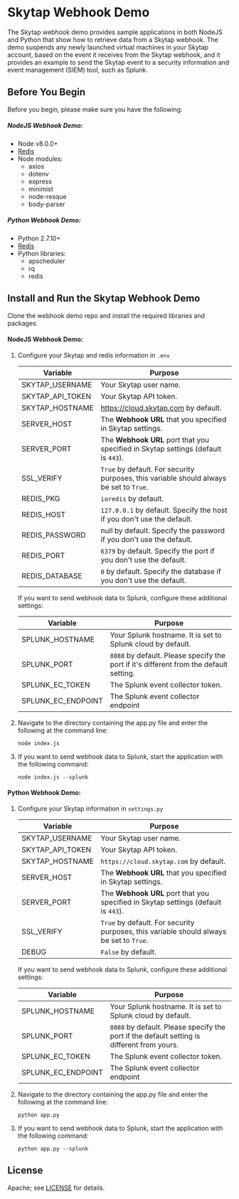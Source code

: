 # Skytap Webhook Demo 
The Skytap webhook demo provides sample applications in both NodeJS and Python that show how to retrieve data from a Skytap webhook. The demo suspends any newly launched virtual machines in your Skytap account, based on the event it receives from the Skytap webhook, and it provides an example to send the Skytap event to a security information and event management (SIEM) tool, such as Splunk.

## Before You Begin 
Before you begin, please make sure you have the following:

##### NodeJS Webhook Demo:
* Node v8.0.0+
* [Redis](https://redis.io/topics/quickstart)
* Node modules:
    * axios
    * dotenv
    * express
    * minimist
    * node-resque
    * body-parser

##### Python Webhook Demo: 
* Python 2.7.10+
* [Redis](https://redis.io/topics/quickstart)
* Python libraries:
    * apscheduler
    * rq
    * redis

## Install and Run the Skytap Webhook Demo
Clone the webhook demo repo and install the required libraries and packages.

#### NodeJS Webhook Demo:
1. Configure your Skytap and redis information in `.env`

    | Variable            | Purpose                                                                                     |
    |---------------------|---------------------------------------------------------------------------------------------|
    | SKYTAP_USERNAME     | Your Skytap user name.                                                                      |
    | SKYTAP_API_TOKEN    | Your Skytap API token.                                                                      |
    | SKYTAP_HOSTNAME     | https://cloud.skytap.com by default.                                                        |
    | SERVER_HOST         | The **Webhook URL** that you specified in Skytap settings.                                  |
    | SERVER_PORT         | The **Webhook URL** port that you specified in Skytap settings (default is `443`).          |
    | SSL_VERIFY          | `True` by default. For security purposes, this variable should always be set to `True`.     |
    | REDIS_PKG           | `ioredis` by default.                                                                       |
    | REDIS_HOST          | `127.0.0.1` by default. Specify the host if you don't use the default.                      |
    | REDIS_PASSWORD      | null by default. Specify the password if you don't use the default.                         |
    | REDIS_PORT          | `6379` by default. Specify the port if you don't use the default.                           |
    | REDIS_DATABASE      | `0` by default. Specify the database if you don't use the default.                          |

    If you want to send webhook data to Splunk, configure these additional settings:

    | Variable            | Purpose                                                                                     |
    |---------------------|---------------------------------------------------------------------------------------------|
    | SPLUNK_HOSTNAME     | Your Splunk hostname. It is set to Splunk cloud by default.                                 |
    | SPLUNK_PORT         | `8088` by default. Please specify the port if it's different from the default setting.      |
    | SPLUNK_EC_TOKEN     | The Splunk event collector token.                                                           |
    | SPLUNK_EC_ENDPOINT  | The Splunk event collector endpoint                                                         |

2. Navigate to the directory containing the app.py file and enter the following at the command line:

    ```node index.js```
    
3. If you want to send webhook data to Splunk, start the application with the following command:

    ```node index.js --splunk```

#### Python Webhook Demo:

1. Configure your Skytap information in `settings.py`

    | Variable            | Purpose                                                                                     |
    |---------------------|---------------------------------------------------------------------------------------------|
    | SKYTAP_USERNAME     | Your Skytap user name.                                                                      |
    | SKYTAP_API_TOKEN    | Your Skytap API token.                                                                      |
    | SKYTAP_HOSTNAME     | `https://cloud.skytap.com` by default.                                                      |
    | SERVER_HOST         | The **Webhook URL** that you specified in Skytap settings.                                  |
    | SERVER_PORT         | The **Webhook URL** port that you specified in Skytap settings (default is `443`).          |
    | SSL_VERIFY          | `True` by default. For security purposes, this variable should always be set to `True`.     |
    | DEBUG               | `False` by default.                                                                         |

    If you want to send webhook data to Splunk, configure these additional settings:

    | Variable            | Purpose                                                                                     |
    |---------------------|---------------------------------------------------------------------------------------------|
    | SPLUNK_HOSTNAME     | Your Splunk hostname. It is set to Splunk cloud by default.                                 |
    | SPLUNK_PORT         | `8088` by default. Please specify the port if the default setting is different from yours.  |
    | SPLUNK_EC_TOKEN     | The Splunk event collector token.                                                           |
    | SPLUNK_EC_ENDPOINT  | The Splunk event collector endpoint                                                         |

2. Navigate to the directory containing the app.py file and enter the following at the command line:

    ```python app.py```
    
3. If you want to send webhook data to Splunk, start the application with the following command:

    ```python app.py --splunk```

## License
Apache; see [LICENSE](LICENSE) for details.
